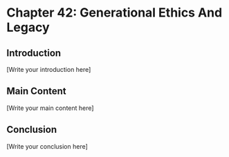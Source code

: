 # Chapter 42: Generational Ethics And Legacy

## Introduction

[Write your introduction here]

## Main Content

[Write your main content here]

## Conclusion

[Write your conclusion here]
